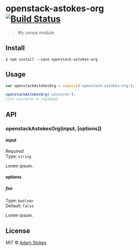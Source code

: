 # openstack-astokes-org [![Build Status](https://travis-ci.org/battlemidget/openstack-astokes-org.svg?branch=master)](https://travis-ci.org/battlemidget/openstack-astokes-org)

> My unreal module


## Install

```
$ npm install --save openstack-astokes-org
```


## Usage

```js
var openstackAstokesOrg = require('openstack-astokes-org');

openstackAstokesOrg('unicorns');
//=> unicorns & rainbows
```


## API

### openstackAstokesOrg(input, [options])

#### input

*Required*  
Type: `string`

Lorem ipsum.

#### options

##### foo

Type: `boolean`  
Default: `false`

Lorem ipsum.


## License

MIT © [Adam Stokes](http://openstack.astokes.org)
